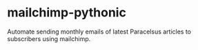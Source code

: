 # mailchimp-pythonic
Automate sending monthly emails of latest Paracelsus articles to subscribers using mailchimp.
